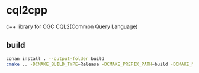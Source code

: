 # cql2cpp
c++ library for OGC CQL2(Common Query Language)

## build
```bash
conan install . --output-folder build
cmake .. -DCMAKE_BUILD_TYPE=Release -DCMAKE_PREFIX_PATH=build -DCMAKE_MODULE_PATH=build
```
